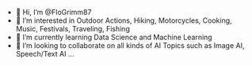 - 👋 Hi, I’m @FloGrimm87
- 👀 I’m interested in Outdoor Actions, Hiking, Motorcycles, Cooking, Music, Festivals, Traveling, Fishing
- 🌱 I’m currently learning Data Science and Machine Learning
- 💞️ I’m looking to collaborate on all kinds of AI Topics such as Image AI, Speech/Text AI ...


<!---
FloGrimm87/FloGrimm87 is a ✨ special ✨ repository because its `README.md` (this file) appears on your GitHub profile.
You can click the Preview link to take a look at your changes.
--->
